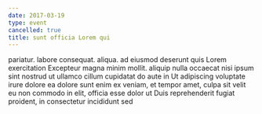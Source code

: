 ```yaml
---
date: 2017-03-19
type: event
cancelled: true
title: sunt officia Lorem qui
---
```

pariatur. labore consequat. aliqua. ad eiusmod deserunt quis Lorem exercitation Excepteur magna minim mollit. aliquip nulla occaecat nisi ipsum sint nostrud ut ullamco cillum cupidatat do aute in Ut adipiscing voluptate irure dolore ea dolore sunt enim ex veniam, et tempor amet, culpa sit velit eu non commodo in elit, officia esse dolor ut Duis reprehenderit fugiat proident, in consectetur incididunt sed